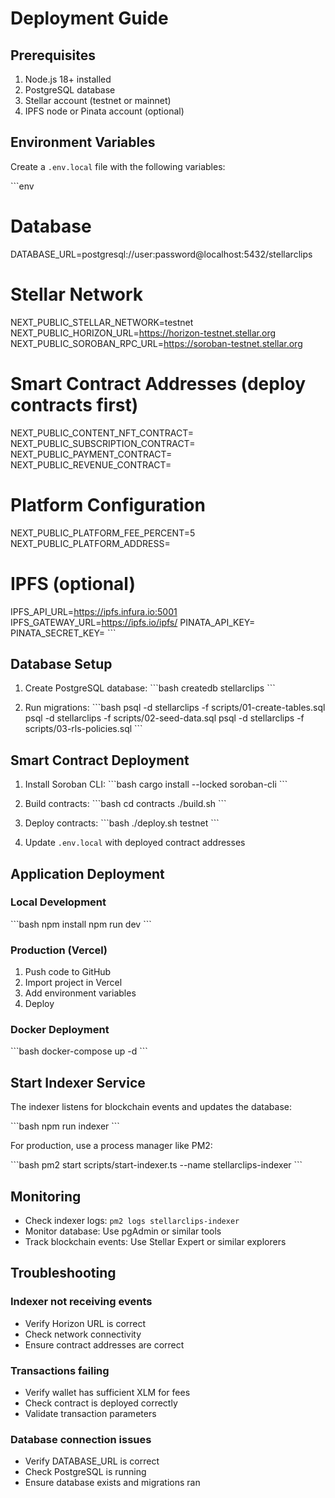 # Deployment Guide

## Prerequisites

1. Node.js 18+ installed
2. PostgreSQL database
3. Stellar account (testnet or mainnet)
4. IPFS node or Pinata account (optional)

## Environment Variables

Create a `.env.local` file with the following variables:

\`\`\`env
# Database
DATABASE_URL=postgresql://user:password@localhost:5432/stellarclips

# Stellar Network
NEXT_PUBLIC_STELLAR_NETWORK=testnet
NEXT_PUBLIC_HORIZON_URL=https://horizon-testnet.stellar.org
NEXT_PUBLIC_SOROBAN_RPC_URL=https://soroban-testnet.stellar.org

# Smart Contract Addresses (deploy contracts first)
NEXT_PUBLIC_CONTENT_NFT_CONTRACT=
NEXT_PUBLIC_SUBSCRIPTION_CONTRACT=
NEXT_PUBLIC_PAYMENT_CONTRACT=
NEXT_PUBLIC_REVENUE_CONTRACT=

# Platform Configuration
NEXT_PUBLIC_PLATFORM_FEE_PERCENT=5
NEXT_PUBLIC_PLATFORM_ADDRESS=

# IPFS (optional)
IPFS_API_URL=https://ipfs.infura.io:5001
IPFS_GATEWAY_URL=https://ipfs.io/ipfs/
PINATA_API_KEY=
PINATA_SECRET_KEY=
\`\`\`

## Database Setup

1. Create PostgreSQL database:
\`\`\`bash
createdb stellarclips
\`\`\`

2. Run migrations:
\`\`\`bash
psql -d stellarclips -f scripts/01-create-tables.sql
psql -d stellarclips -f scripts/02-seed-data.sql
psql -d stellarclips -f scripts/03-rls-policies.sql
\`\`\`

## Smart Contract Deployment

1. Install Soroban CLI:
\`\`\`bash
cargo install --locked soroban-cli
\`\`\`

2. Build contracts:
\`\`\`bash
cd contracts
./build.sh
\`\`\`

3. Deploy contracts:
\`\`\`bash
./deploy.sh testnet
\`\`\`

4. Update `.env.local` with deployed contract addresses

## Application Deployment

### Local Development

\`\`\`bash
npm install
npm run dev
\`\`\`

### Production (Vercel)

1. Push code to GitHub
2. Import project in Vercel
3. Add environment variables
4. Deploy

### Docker Deployment

\`\`\`bash
docker-compose up -d
\`\`\`

## Start Indexer Service

The indexer listens for blockchain events and updates the database:

\`\`\`bash
npm run indexer
\`\`\`

For production, use a process manager like PM2:

\`\`\`bash
pm2 start scripts/start-indexer.ts --name stellarclips-indexer
\`\`\`

## Monitoring

- Check indexer logs: `pm2 logs stellarclips-indexer`
- Monitor database: Use pgAdmin or similar tools
- Track blockchain events: Use Stellar Expert or similar explorers

## Troubleshooting

### Indexer not receiving events
- Verify Horizon URL is correct
- Check network connectivity
- Ensure contract addresses are correct

### Transactions failing
- Verify wallet has sufficient XLM for fees
- Check contract is deployed correctly
- Validate transaction parameters

### Database connection issues
- Verify DATABASE_URL is correct
- Check PostgreSQL is running
- Ensure database exists and migrations ran
